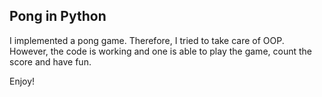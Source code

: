 ## Pong in Python

I implemented a pong game. Therefore, I tried to take care of OOP. 
However, the code is working and one is able to play the game, count the score and have fun.

Enjoy!